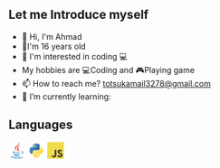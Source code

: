 ## Let me Introduce myself
- 👋 Hi, I'm Ahmad
- 📌I'm 16 years old
- 👀 I'm interested in coding 💻
- My hobbies are 💻Coding and 🎮Playing game
- 📫 How to reach me? totsukamail3278@gmail.com
- 🌱 I’m currently learning:
## Languages

<img src="https://raw.githubusercontent.com/devicons/devicon/master/icons/java/java-original.svg" width="30" height="30"> <img src="https://raw.githubusercontent.com/devicons/devicon/master/icons/python/python-original.svg" width="30" height="30"> <img src="https://raw.githubusercontent.com/devicons/devicon/master/icons/javascript/javascript-original.svg" width="30" height="30">


<!---<img align = "left" alt = "Ahmad3296's Github Stats" src = "https://github-readme-stats.vercel.app/api?username=Ahmad3296&show_icons=true&theme=radical" />
<img align = "left" alt = "Ahmad3296's Github Stats" src = "https://github-readme-stats.vercel.app/api/top-langs/?username=Ahmad3296&layout=compact" />
Ahmad3296/Ahmad3296 is a ✨ special ✨ repository because its `README.md` (this file) appears on your GitHub profile.
You can click the Preview link to take a look at your changes.
--->

